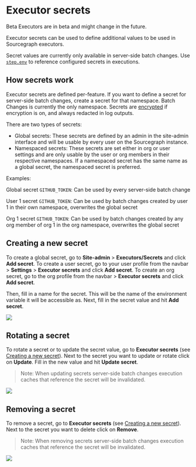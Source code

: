 # Executor secrets

<style type="text/css">
  img.executor-diagram {
    display: block;
    margin: 1em auto;
    max-width: 700px;
    margin-bottom: 0.5em;
  }
</style>

<aside class="beta">
<span class="badge badge-beta">Beta</span> Executors are in beta and might change in the future.
</aside>

Executor secrets can be used to define additional values to be used in Sourcegraph executors.

Secret values are currently only available in server-side batch changes. Use [`step.env`](../../batch_changes/references/batch_spec_yaml_reference.md#steps-env) to reference configured secrets in executions.

## How secrets work

Executor secrets are defined per-feature. If you want to define a secret for server-side batch changes, create a secret for that namespace. Batch Changes is currently the only namespace. Secrets are [encrypted](../config/encryption.md) if encryption is on, and always redacted in log outputs.

There are two types of secrets: 

- Global secrets: These secrets are defined by an admin in the site-admin interface and will be usable by every user on the Sourcegraph instance.
- Namespaced secrets: These secrets are set either in org or user settings and are only usable by the user or org members in their respective namespaces. If a namespaced secret has the same name as a global secret, the namespaced secret is preferred.

Examples:

Global secret `GITHUB_TOKEN`: Can be used by every server-side batch change

User 1 secret `GITHUB_TOKEN`: Can be used by batch changes created by user 1 in their own namespace, overwrites the global secret

Org 1 secret `GITHUB_TOKEN`: Can be used by batch changes created by any org member of org 1 in the org namespace, overwrites the global secret

## Creating a new secret

To create a global secret, go to **Site-admin** > **Executors/Secrets** and click **Add secret**.
To create a user secret, go to your user profile from the navbar > **Settings** >  **Executor secrets** and click **Add secret**.
To create an org secret, go to the org profile from the navbar > **Executor secrets** and click **Add secret**.

Then, fill in a name for the secret. This will be the name of the environment variable it will be accessible as.
Next, fill in the secret value and hit **Add secret**.

<img src="https://storage.googleapis.com/sourcegraph-assets/docs/images/batch_changes/create_executor_secret.png" class="lead-screenshot">

## Rotating a secret

To rotate a secret or to update the secret value, go to **Executor secrets** (see [Creating a new secret](#creating-a-new-secret)). Next to the secret you want to update or rotate click on **Update**. Fill in the new value and hit **Update secret**.

> Note: When updating secrets server-side batch changes execution caches that reference the secret will be invalidated.

<img src="https://storage.googleapis.com/sourcegraph-assets/docs/images/batch_changes/update_executor_secret.png" class="lead-screenshot">

## Removing a secret

To remove a secret, go to **Executor secrets** (see [Creating a new secret](#creating-a-new-secret)). Next to the secret you want to delete click on **Remove**.

> Note: When removing secrets server-side batch changes execution caches that reference the secret will be invalidated.

<img src="https://storage.googleapis.com/sourcegraph-assets/docs/images/batch_changes/remove_executor_secret.png" class="lead-screenshot">

